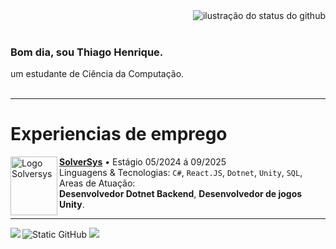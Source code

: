 <img align='right' src="https://github-readme-stats.vercel.app/api?username=thiago-o-dev&show_icons=true&title_color=783c00&text_color=af552e&icon_color=783c00&bg_color=f8efd4&cache_seconds=2300" alt="ilustração do status do github">
<br/>
<br/>

### Bom dia, sou Thiago Henrique.
um estudante de Ciência da Computação.
<br/>
<br/>

---
# Experiencias de emprego
[<img align="left" height="94px" width="75px" alt="Logo Solversys" src="https://solversys.com.br/wp-content/uploads/2024/07/Realidade-Aumentada-solver_a-827x1024.webp"/>](https://solversys.com.br)
[**SolverSys**](https://www.solversys.com.br/) • Estágio 05/2024 á 09/2025 \
Linguagens & Tecnologias: `C#`, `React.JS`, `Dotnet`, `Unity`, `SQL`,\
Areas de Atuação: \
**Desenvolvedor Dotnet Backend**, **Desenvolvedor de jogos Unity**.
<br/>

---
<img align='left' src="https://github-readme-stats.vercel.app/api/top-langs/?username=thiago-o-dev&langs_count=6&title_color=783c00&text_color=af552e&icon_color=783c00&bg_color=f8efd4&&hide=css,html&count_private=false">

<img src="https://img.shields.io/static/v1?label=Overview&message=thiago-o-dev&color=f8efd4&style=for-the-badge&logo=GitHub" alt="Static GitHub">

<img src="https://komarev.com/ghpvc/?username=thiago-o-dev"/>
